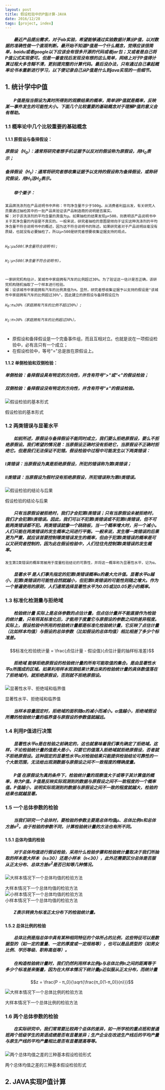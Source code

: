 ```yaml
---
layout: post
title: 假设检验中的P值计算-JAVA
date: 2016/12/28
tags: [project, index]
---
```

<script type="text/javascript" async
            src="https://cdn.mathjax.org/mathjax/latest/MathJax.js?config=TeX-MML-AM_CHTML">
    </script>

##### 　　最近产品提出需求，对于ab实验，希望能够通过实验数据计算出P值，以对数据的准确性做一个直观判断。最开始不知道P值是一个什么概念，觉得应该很简单，baidu或者google以下应该会有很多开源的代码或者jar包；又或者是自己将P值公式实现便可。但是一番查找后发现没有想的这么简单，网络上对于P值得计算过程大多含糊不清，更别提完整的计算代码。最后没办法，只有通过自己拿起概率论书本重新进行学习，以下便记录自己从P值是什么到java实现的一些细节。
<!--more-->

## 1. 统计学中P值
##### 　　P值是指当假设为真时所得到的观察结果的概率，简单讲P值就是概率，反映某一事件发生的可能性大小。下面几个比较重要的基础概念对于理解P值的意义会有帮助。
### 1.1 概率论中几个比较重要的基础概念
#### 1.1.1 原假设与备择假设：
##### __原假设（H<sub>0</sub>）__：通常将研究者想手机证据予以反对的假设称为原假设，用H<sub>0</sub>表示；
##### __备择假设（H<sub>1</sub>）__：通常将研究者想收集证据予以支持的假设称为备择假设，或称研究假设，用H<sub>1</sub>活H<sub>2</sub>表示。

##### 　　举个栗子：
<div class="highlighter-rouge"><pre class="highlight"><code>某品牌洗涤剂在产品说明书中声称：平均净含量不少于500g。从消费者利益出发，有关研究人员要通过抽检其中的一批产品来验证该产品制造商的说明是否属实。    
解：对于该洗涤剂的平均含量的真值为μ。如果抽检的结果发现μ<500，则表明该产品说明书中关于其净含量的内容是不真实的。一般来说，研究者抽检的意图是倾向于证实这种洗涤剂的平均净含量不符合说明书中的概述，因为这不符合说明书的陈述。如果研究者对于产品说明丝毫没有质疑，也就没有必要抽检了。所以μ<500是研究者想要收集证据支持的观点。    
<br><h6>H<sub>0</sub>:μ≥500(净含量符合说明书);</h6><h6>H<sub>1</sub>:μ&lt;500(净含量不符合说明书)。</h6></code></pre></div>


<div class="highlighter-rouge"><pre class="highlight"><code>一家研究机构估计，某城市中家庭拥有汽车的比例超过30%。为了验证这一估计是否正确，该研究机构随机抽取了一个样本进行检验。     
解：设该城市中家庭拥有汽车的比例真值为π。显然，研究者想收集证据予以支持的假设是"该城市中家庭拥有汽车的比例超过30%"。因此建立的原假设与备择假设应为     
<h6>H<sub>0</sub>:π≤30%（家庭拥有汽车的比例不超过30%）;</h6><h6>H<sub>1</sub>:π>30%（家庭拥有汽车的比例超过30%）。</h6></code></pre></div>

* 原假设和备择假设是一个完备事件组，而且互相对立。也就是说在一项假设检验中，必有且只有一个成立；
* 在假设检验中，等号"="总是放在原假设上。   

#### 1.1.2 单侧检验和双侧检验：
##### __单侧检验__：备择假设具有特定的方向性，并含有符号">"或"<"的假设检验；
##### __双侧检验__：备择假设没有特定的方向性，并含有符号"≠"的假设检验。     
![假设检验的基本形式](../../img/pvalue/pvalue1.png)    <div class='img-note'>假设检验的基本形式</div>

### 1.2 两类错误与显著水平    
##### 　　如前所述，原假设与备择假设不能同时成立，我们要么拒绝原假设，要么不拒绝原假设。我们希望的情况是：当原假设正确时没有拒绝它，当原假设不正确时拒绝它。但是我们无法保证不犯错。假设检验中过程中可能发生以下两类错误：    
##### __I类错误__：当原假设为真是拒绝原假设，所犯的错误称为第I类错误；    
##### __II类错误__：当原假设为假时没有拒绝原假设，所犯错误称为第II类错误。    
![假设检验的结论与后果](../../img/pvalue/pvalue2.png)   <div class='img-note'>假设检验的结论与后果</div>

##### 　　只有当原假设被拒绝时，我们才会犯第I类错误；只有当原假设未被拒绝时，我们才会犯第II类错误。因此，我们可以不犯第I类错误或不犯第II类错误，但不可能两类错误都不犯。两类错误就像一个跷跷板，当一个概率增大时，另一个减小。人们只能在两类错误的发生概率之间进行平衡。一般来说，发生哪一类错误的后果更为严重，就应该首要控制哪类错误发生的概率，但由于犯第I类错误的概率是可以又研究者控制的，因为此在假设检验中，人们往往先控制第I类错误的发生概率。

``
发生第I类错误的概率常被用于度量检验结论的可靠性，并将这一概率称为显著性水平，记为α。
``

##### 　　__显著水平__ 是人们事先指定的犯第I类错误概率α的最大允许值。显著水平α越小，犯第I类错误的可能性自然就越小，但犯第II类错误的可能性则随之增大。作为一个普遍使用的原则，人们通常选择显著性水平为0.05或比0.05更小的概率。

### 1.3 标准化检测量与拒绝域

##### 　　__检验统计量__ 实际上是总体参数的点估计量，但点估计量并不能直接作为检验的统计量，只有将其标准化后，才能用于度量它与原假设的参数之间的差异程度。实际上，假设检验中所用的检验统计量都是标准化检验统计量，它反映了点估计量（比如样本均值）与假设的总体参数（比如假设的总体均值）相比相差了多少个标准差。

$$标准化检验统计量 = \frac{点估计量 - 假设值}{点估计量的抽样标准差}$$

##### 　　__拒绝域__ 能够拒绝原假设的检验统计量的所有可能取值的集合。是由显著性水平α所围成的区域。如果利用样本观测结果计算出来的检验统计量的具体数值落在了拒绝域内，就拒绝原假设，否则就不拒绝原假设。
![显著性水平、拒绝域和临界值](../../img/pvalue/pvalue3.jpeg)<div class='img-note'>显著性水平、拒绝域和临界值</div>

##### 　　当样本容量固定时，拒绝域的面积随α的减小而减小。α值越小，拒绝域假设所需的检验统计量的临界值与原假设的参数值就越远。

### 1.4 利用P值进行决策
##### 　　显著性水平α是在检验之前确定的，这也就意味着我们事先确定了拒绝域。这样，不论检验统计量的值是大是小，只要它的值落入拒绝域就拒绝原假设，否者就不拒绝原假设。这种固定的显著性水平α对检验结果只能提供检验结论可靠性的一个大致范围，无法给出观测数据与原假设之间不一致程度的精确度量。

##### 　　__P值__ 在原假设为真的条件下，检验统计量的观察值大于或等于其计算值的概率，称为P值。P值是反映实际观测到的数据与原假设之间不一致程度的一个概率值。P值越小，说明实际观测到的数据与原假设之间不一致的程度就越大，检验的结果也就越显著。

### 1.5 一个总体参数的检验
##### 　　当我们研究一个总体时，要检验的参数主要是总体均值μ、总体比例π和总体方差σ<SUP>2</SUP>。由于检验的参数不同，计算检验统计量的方法也有所不同。

#### 1.5.1 总体均值的检验
##### 　　对于总体均值进行假设检验，采用什么检验步骤和检验统计量取决于我们所抽取的样本是大样本（n≥30）还是小样本（n<30），此外还需要区分总体是否服从正太分布、总体方差σ<SUP>2</SUP>是否已知等几种情况。
![大样本情况下一个总体均值的检验方法](../../img/pvalue/pvalue4.png)    <div class='img-note'>大样本情况下一个总体均值的检验方法</div>
![小样本情况下一个总体均值的检验方法](../../img/pvalue/pvalue5.png)    <div class='img-note'>小样本情况下一个总体均值的检验方法</div>

##### 　　Z表示转换为标准正太分布下的检验统计量。

#### 1.5.2 总体比例的检验
##### 　　总体比例是指总体中具有某种相同特征的个体所占的比例，这些特征可以是数据型的（如一定的重量、一定的厚度或一定规格等），也可以是品质型的（如男女比例、学历等级、职称高低等）。
##### 　　在构造检验统计量时，我们仍然利用样本比例p与总体比例π之间的距离等于多少个标准差来衡量，因为在大样本情况下统计量p近似服从正太分布，而统计量
$$z = \frac{P - π_0}{\sqrt{\frac{π_0(1-π_0)}{n}}}$$

![大样本情况下一个总体比例的检验方法](../../img/pvalue/pvalue6.png)    <div class='img-note'>大样本情况下一个总体比例的检验方法</div>

### 1.6 两个总体参数的检验
##### 　　在实际研究中，我们常常要比较两个总体的差异，如一所学校的重点班和普通班两个班级学生的英语成绩是否有显著差异；生产企业在改进生产线后的平均产量与原生产线的平均产量相比是否有显著提高等等。
![两个总体均值之差的三种基本假设检验形式](../../img/pvalue/pvalue7.png)    <div class='img-note'>两个总体均值之差的三种基本假设检验形式</div>

## 2. JAVA实现P值计算
